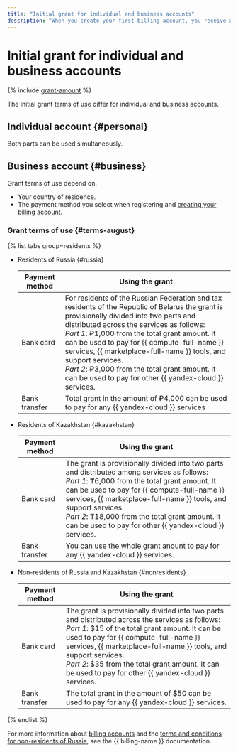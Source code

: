 ```yaml
---
title: "Initial grant for individual and business accounts"
description: "When you create your first billing account, you receive an initial grant. It can be given only once to an individual or legal entity provided that you have never purchased {{ yandex-cloud }} services or activated the trial period before."
---
```


# Initial grant for individual and business accounts


{% include [grant-amount](_includes/grant-amount.md) %}


The initial grant terms of use differ for individual and business accounts.



## Individual account {#personal}





Both parts can be used simultaneously.


## Business account {#business}

Grant terms of use depend on:
* Your country of residence.
* The payment method you select when registering and [creating your billing account](../billing/quickstart/index.md).

### Grant terms of use {#terms-august}

{% list tabs group=residents %}

- Residents of Russia {#russia}

   | Payment method | Using the grant |
   --- | ---
   | Bank card | For residents of the Russian Federation and tax residents of the Republic of Belarus the grant is provisionally divided into two parts and distributed across the services as follows:<br>_Part 1_: ₽1,000 from the total grant amount. It can be used to pay for {{ compute-full-name }} services, {{ marketplace-full-name }} tools, and support services.<br>_Part 2_: ₽3,000 from the total grant amount. It can be used to pay for other {{ yandex-cloud }} services. |
   | Bank transfer | Total grant in the amount of ₽4,000 can be used to pay for any {{ yandex-cloud }} services |

- Residents of Kazakhstan {#kazakhstan}

   | Payment method | Using the grant |
   --- | ---
   | Bank card | The grant is provisionally divided into two parts and distributed among services as follows:<br>_Part 1_: ₸6,000 from the total grant amount. It can be used to pay for {{ compute-full-name }} services, {{ marketplace-full-name }} tools, and support services.<br>_Part 2_: ₸18,000 from the total grant amount. It can be used to pay for other {{ yandex-cloud }} services. |
   | Bank transfer | You can use the whole grant anount to pay for any {{ yandex-cloud }} services. |

- Non-residents of Russia and Kazakhstan {#nonresidents}

   | Payment method | Using the grant |
   --- | ---
   | Bank card | The grant is provisionally divided into two parts and distributed across the services as follows:<br>_Part 1_: $15 of the total grant amount. It can be used to pay for {{ compute-full-name }} services, {{ marketplace-full-name }} tools, and support services.<br>_Part 2_: $35 from the total grant amount. It can be used to pay for other {{ yandex-cloud }} services. |
   | Bank transfer | The total grant in the amount of $50 can be used to pay for any {{ yandex-cloud }} services. |

{% endlist %}


For more information about [billing accounts](../billing/concepts/billing-account.md) and the [terms and conditions for non-residents of Russia](../billing/qa/non-resident.md), see the {{ billing-name }} documentation.

